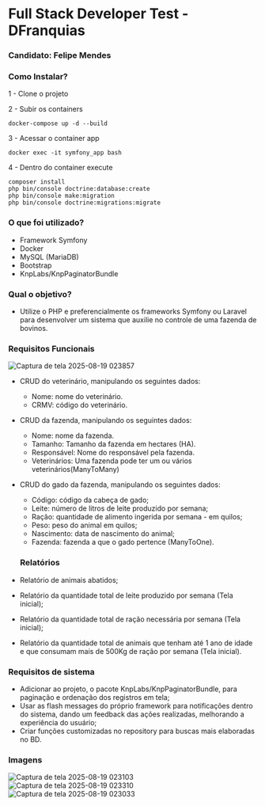 # Full Stack Developer Test - DFranquias

### Candidato: Felipe Mendes

### Como Instalar?
1 - Clone o projeto

2 - Subir os containers
```
docker-compose up -d --build
```
3 - Acessar o container app
```
docker exec -it symfony_app bash
```
4 - Dentro do container execute
```
composer install
php bin/console doctrine:database:create
php bin/console make:migration
php bin/console doctrine:migrations:migrate
```

### O que foi utilizado?
- Framework Symfony
- Docker
- MySQL (MariaDB)
- Bootstrap
- KnpLabs/KnpPaginatorBundle 

### Qual o objetivo?
- Utilize o PHP e preferencialmente os frameworks Symfony ou Laravel para desenvolver um sistema que auxilie no controle de uma fazenda de bovinos.

### Requisitos Funcionais

![Captura de tela 2025-08-19 023857](https://github.com/user-attachments/assets/d2bda8dd-9b89-431b-a443-180359577595)

- CRUD do veterinário, manipulando os seguintes dados:
  - Nome: nome do veterinário.
  - CRMV: código do veterinário.

- CRUD da fazenda, manipulando os seguintes dados:
  - Nome: nome da fazenda.
  - Tamanho: Tamanho da fazenda em hectares (HA).
  - Responsável: Nome do responsável pela fazenda.
  - Veterinários: Uma fazenda pode ter um ou vários veterinários(ManyToMany)

- CRUD do gado da fazenda, manipulando os seguintes dados:
  - Código: código da cabeça de gado;
  - Leite: número de litros de leite produzido por semana;
  - Ração: quantidade de alimento ingerida por semana - em quilos;
  - Peso: peso do animal em quilos;
  - Nascimento: data de nascimento do animal;
  - Fazenda: fazenda a que o gado pertence (ManyToOne).

  ### Relatórios
- Relatório de animais abatidos;
- Relatório da quantidade total de leite produzido por semana (Tela inicial);
- Relatório da quantidade total de ração necessária por semana (Tela inicial);
- Relatório da quantidade total de animais que tenham até 1 ano de idade e que consumam mais de 500Kg de ração por semana (Tela inicial).

### Requisitos de sistema
- Adicionar ao projeto, o pacote KnpLabs/KnpPaginatorBundle, para paginação e ordenação dos registros em tela;
- Usar as flash messages do próprio framework para notificações dentro do sistema, dando um feedback das ações realizadas, melhorando a experiência do usuário;
- Criar funções customizadas no repository para buscas mais elaboradas no BD.

### Imagens
![Captura de tela 2025-08-19 023103](https://github.com/user-attachments/assets/2af4b49d-13a9-4d14-94d7-5e45c31cdd5f)
![Captura de tela 2025-08-19 023310](https://github.com/user-attachments/assets/0e26c380-4663-4700-84e5-e054177d687a)
![Captura de tela 2025-08-19 023033](https://github.com/user-attachments/assets/c4fa7f2c-30f8-40a5-b623-97a395f445dd)

